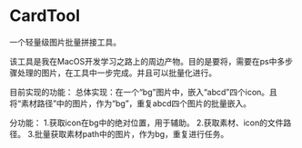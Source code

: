 # CardTool
一个轻量级图片批量拼接工具。

该工具是我在MacOS开发学习之路上的周边产物。目的是要将，需要在ps中多步骤处理的图片，在工具中一步完成。并且可以批量化进行。

目前实现的功能：
总体实现：在一个“bg”图片中，嵌入“abcd”四个icon。且将“素材路径”中的图片，作为“bg”，重复abcd四个图片的批量嵌入。


分功能：
  1.获取icon在bg中的绝对位置，用于辅助。
  2.获取素材、icon的文件路径。
  3.批量获取素材path中的图片，作为bg，重复进行任务。
